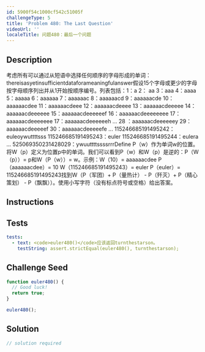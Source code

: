 ```yaml
---
id: 5900f54c1000cf542c51005f
challengeType: 5
title: 'Problem 480: The Last Question'
videoUrl: ''
localeTitle: 问题480：最后一个问题
---
```


## Description
<section id="description">考虑所有可以通过从短语中选择任何顺序的字母形成的单词：thereisasyetinsufficientdataforameaningfulanswer假设15个字母或更少的字母按字母顺序列出并从1开始按顺序编号。列表包括：1：a 2： aa 3：aaa 4：aaaa 5：aaaaa 6：aaaaaa 7：aaaaaac 8：aaaaaacd 9：aaaaaacde 10：aaaaaacdee 11：aaaaaacdeee 12：aaaaaacdeeee 13：aaaaaacdeeeee 14：aaaaaacdeeeeee 15：aaaaaacdeeeeeef 16：aaaaaacdeeeeeeee 17：aaaaaacdeeeeeee 17：aaaaaacdeeeeeeh ... 28 ：aaaaaacdeeeeeey 29：aaaaaacdeeeeef 30：aaaaaacdeeeeefe ... 115246685191495242：euleoywuttttsss 115246685191495243：euler 115246685191495244：eulera ... 525069350231428029：ywuuttttssssrrrDefine P（w）作为单词w的位置。将W（p）定义为位置p中的单词。我们可以看到P（w）和W（p）是逆的：P（W（p））= p和W（P（w））= w。示例：W（10）= aaaaaacdee P（aaaaaacdee）= 10 W（115246685191495243）= euler P（euler）= 115246685191495243找到W（P（军团）+ P（量热计） -  P（歼灭）+ P（精心策划） -  P（飘飘））。使用小写字符（没有标点符号或空格）给出答案。 </section>

## Instructions
<section id="instructions">
</section>

## Tests
<section id='tests'>

```yml
tests:
  - text: <code>euler480()</code>应该返回turnthestarson。
    testString: assert.strictEqual(euler480(), turnthestarson);

```

</section>

## Challenge Seed
<section id='challengeSeed'>

<div id='js-seed'>

```js
function euler480() {
  // Good luck!
  return true;
}

euler480();

```

</div>



</section>

## Solution
<section id='solution'>

```js
// solution required
```
</section>

